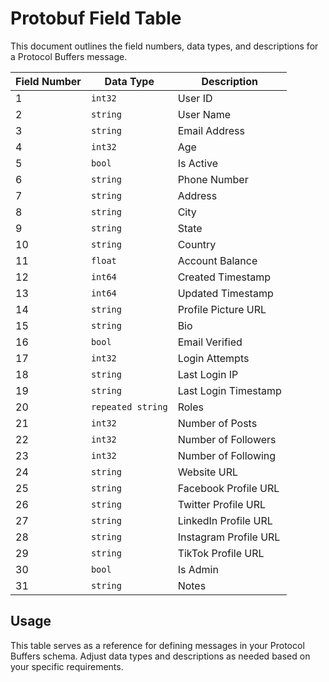 # Protobuf Field Table

This document outlines the field numbers, data types, and descriptions for a Protocol Buffers message.

| Field Number | Data Type      | Description                       |
|--------------|----------------|-----------------------------------|
| 1            | `int32`       | User ID                           |
| 2            | `string`      | User Name                         |
| 3            | `string`      | Email Address                     |
| 4            | `int32`       | Age                               |
| 5            | `bool`        | Is Active                         |
| 6            | `string`      | Phone Number                      |
| 7            | `string`      | Address                           |
| 8            | `string`      | City                              |
| 9            | `string`      | State                             |
| 10           | `string`      | Country                           |
| 11           | `float`       | Account Balance                   |
| 12           | `int64`       | Created Timestamp                 |
| 13           | `int64`       | Updated Timestamp                 |
| 14           | `string`      | Profile Picture URL               |
| 15           | `string`      | Bio                               |
| 16           | `bool`        | Email Verified                    |
| 17           | `int32`       | Login Attempts                    |
| 18           | `string`      | Last Login IP                     |
| 19           | `string`      | Last Login Timestamp              |
| 20           | `repeated string` | Roles                        |
| 21           | `int32`       | Number of Posts                   |
| 22           | `int32`       | Number of Followers               |
| 23           | `int32`       | Number of Following               |
| 24           | `string`      | Website URL                       |
| 25           | `string`      | Facebook Profile URL              |
| 26           | `string`      | Twitter Profile URL               |
| 27           | `string`      | LinkedIn Profile URL              |
| 28           | `string`      | Instagram Profile URL             |
| 29           | `string`      | TikTok Profile URL                |
| 30           | `bool`        | Is Admin                          |
| 31           | `string`      | Notes                             |

## Usage

This table serves as a reference for defining messages in your Protocol Buffers schema. Adjust data types and descriptions as needed based on your specific requirements.
